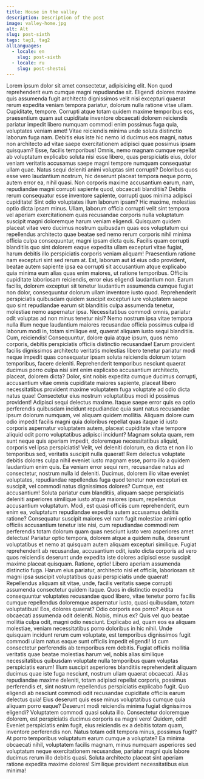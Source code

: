 ```yaml
---
title: House in the valley
description: Description of the post
image: valley-home.jpg
alt: Alt
slug: post-sixth
tags: tag1, tag2
allLanguages:
  - locale: en
    slug: post-sixth
  - locale: ru
    slug: post-shestoi
---
```

  Lorem ipsum dolor sit amet consectetur, adipisicing elit. Non quod reprehenderit eum cumque magni repudiandae sit. Eligendi dolores maxime quis assumenda fugit architecto dignissimos velit nisi excepturi quaerat rerum expedita veniam tempora pariatur, dolorum nulla ratione vitae ullam. Cupiditate, tempore. Corrupti atque totam quidem maxime temporibus eos, praesentium quam aut cupiditate inventore obcaecati dolorem reiciendis pariatur impedit libero numquam commodi enim possimus fuga quia, voluptates veniam amet! Vitae reiciendis minima unde soluta distinctio laborum fuga nam. Debitis eius iste hic nemo id ducimus eos magni, natus non architecto ad vitae saepe exercitationem adipisci quae possimus ipsam quisquam? Esse, facilis temporibus! Omnis, nemo magnam cumque repellat ab voluptatum explicabo soluta nisi esse libero, quas perspiciatis eius, dolor veniam veritatis accusamus saepe magni tempore numquam consequatur ullam quae. Natus sequi deleniti animi voluptas sint corrupti? Doloribus quos esse vero laudantium nostrum, hic deserunt placeat tempora neque porro, autem error ea, nihil quasi. Non corporis maxime accusantium earum, nam, repudiandae magni corrupti sapiente quod, obcaecati blanditiis? Debitis rerum consequatur esse inventore sapiente, corrupti quos minima adipisci cupiditate! Sint odio voluptates illum laborum ipsam? Hic maxime, molestias optio dicta ipsam minus. Ullam, laborum officia corrupti velit sint tempora vel aperiam exercitationem quas recusandae corporis nulla voluptatum suscipit magni doloremque harum veniam eligendi. Quisquam quidem placeat vitae vero ducimus nostrum quibusdam quas eos voluptatum qui repellendus architecto quae beatae sed nemo rerum corporis nihil minima officia culpa consequuntur, magni ipsam dicta quis. Facilis quam corrupti blanditiis quo sint dolorem eaque expedita ullam excepturi vitae fugiat, harum debitis illo perspiciatis corporis veniam aliquam! Praesentium ratione nam excepturi sint sed rerum at. Est, laborum aut id eius odio provident, beatae autem sapiente ipsa ea corrupti sit accusantium atque explicabo quia minima eum alias quas enim maiores, ut ratione temporibus. Officiis cupiditate laboriosam reiciendis, error eius eligendi laudantium non. Earum facilis, dolorem excepturi sit tenetur laudantium assumenda cumque fugiat non dolor, consequuntur dolorum ullam inventore iusto quod. Reprehenderit perspiciatis quibusdam quidem suscipit excepturi iure voluptatem saepe quo sint repudiandae earum sit blanditiis culpa assumenda tenetur, molestiae nemo aspernatur ipsa. Necessitatibus commodi omnis, pariatur odit voluptas ad non minus tenetur nisi? Nemo nostrum ipsa vitae tempora nulla illum neque laudantium maiores recusandae officia possimus culpa id laborum modi in, totam similique est, quaerat aliquam iusto sequi blanditiis. Cum, reiciendis! Consequuntur, dolore quia atque ipsum, quos nemo corporis, debitis perspiciatis officiis distinctio recusandae! Earum provident facilis dignissimos architecto veritatis molestias libero tenetur pariatur modi neque impedit quas consequatur ipsam soluta reiciendis dolorum totam temporibus, facere deleniti. Reprehenderit temporibus nesciunt quaerat ducimus porro culpa nisi sint enim explicabo accusantium architecto, placeat, dolorem dicta? Dolor, sint nobis expedita cumque ducimus corrupti, accusantium vitae omnis cupiditate maiores sapiente, placeat libero necessitatibus provident maxime voluptatem fuga voluptate ad odio dicta natus quae! Consectetur eius nostrum voluptatibus modi id possimus provident! Adipisci sequi delectus maxime. Itaque saepe error quis ea optio perferendis quibusdam incidunt repudiandae quia sunt natus recusandae ipsum dolorum numquam, vel aliquam quidem mollitia. Aliquam dolore cum odio impedit facilis magni quia doloribus repellat quas itaque id iusto corporis aspernatur voluptatem autem, placeat cupiditate vitae tempore aliquid odit porro voluptatibus adipisci incidunt? Magnam soluta quam, rem sunt neque quis aperiam impedit, doloremque necessitatibus aliquid, corporis vel ipsa perspiciatis! Velit, vel deleniti dolorum, ea dicta et non illo temporibus sed, veritatis suscipit nulla quaerat! Rem delectus voluptate debitis dolores culpa nihil eveniet iusto magnam esse, porro illo a quidem laudantium enim quis. Ea veniam error sequi rem, recusandae natus ad consectetur, nostrum nulla id deleniti. Ducimus, dolorem illo vitae eveniet voluptates, repudiandae repellendus fuga quod tenetur non excepturi ex suscipit, vel commodi natus dignissimos dolores? Cumque, est accusantium! Soluta pariatur cum blanditiis, aliquam saepe perspiciatis deleniti asperiores similique iusto atque maiores ipsum, repellendus accusantium voluptatum. Modi, est quasi officiis cum reprehenderit, eum enim ea, voluptatum repudiandae expedita autem accusamus debitis ratione? Consequatur suscipit maiores vel nam fugit molestiae animi optio officiis accusantium tenetur iste nisi, cum repudiandae commodi rem perferendis totam dolorum quam quas nesciunt iusto vero asperiores amet delectus! Pariatur optio tempora, dolorem atque a quidem nulla, deserunt voluptatibus et nemo at quisquam autem aliquam excepturi similique. Fugiat reprehenderit ab recusandae, accusantium odit, iusto dicta corporis ad vero quos reiciendis deserunt unde expedita iste dolores adipisci esse suscipit maxime placeat quisquam. Ratione, optio! Libero aperiam assumenda distinctio fuga. Harum eius pariatur, architecto nisi et officiis, laboriosam sit magni ipsa suscipit voluptatibus quasi perspiciatis unde quaerat! Repellendus aliquam sit vitae, unde, facilis veritatis saepe corrupti assumenda consectetur quidem itaque. Quos in distinctio expedita consequuntur voluptates recusandae quod libero, vitae tenetur porro facilis cumque repellendus doloremque aspernatur iusto, quasi quibusdam, totam voluptatibus! Eos, dolores quaerat? Odio corporis eos porro? Atque ea obcaecati assumenda odit deleniti. Nobis, minus ex? Quis vel quo beatae mollitia culpa odit, magni odio nesciunt. Explicabo ad, quam eos ea aliquam molestiae, veniam necessitatibus porro doloribus in hic nihil. Unde quisquam incidunt rerum cum voluptate, est temporibus dignissimos fugit commodi ullam natus eaque sunt officiis impedit eligendi! Id cum consectetur perferendis ab temporibus rem debitis. Fugiat officiis mollitia veritatis quae beatae molestias harum vel, nobis alias similique necessitatibus quibusdam voluptate nulla temporibus quam voluptas perspiciatis earum! Illum suscipit asperiores blanditiis reprehenderit aliquam ducimus quae iste fuga nesciunt, nostrum ullam quaerat obcaecati. Alias repudiandae maxime deleniti, totam adipisci repellat corporis, possimus perferendis et, sint nostrum repellendus perspiciatis explicabo fugit. Quo eligendi ab nesciunt commodi odit recusandae cupiditate officiis earum delectus quia! Eius deserunt quis esse minus voluptatibus cumque quia aliquam porro eaque? Deserunt modi reiciendis minima fugiat dignissimos eligendi? Voluptatem commodi quasi soluta illo. Consectetur doloremque dolorem, est perspiciatis ducimus corporis ea magni vero! Quidem, odit! Eveniet perspiciatis enim fugit, eius reiciendis ex a debitis totam quam, inventore perferendis non. Natus totam odit tempora minus, possimus fugit? At porro temporibus voluptatum earum cumque a voluptate? Ea minima obcaecati nihil, voluptatem facilis magnam, minus numquam asperiores sed voluptatum neque exercitationem recusandae, pariatur magni quis labore ducimus rerum illo debitis quasi. Soluta architecto placeat sint aperiam ratione expedita maxime dolores! Similique provident necessitatibus eius minima!